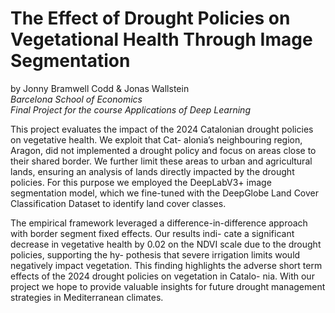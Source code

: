 # The Effect of Drought Policies on Vegetational Health Through Image Segmentation
by Jonny Bramwell Codd & Jonas Wallstein  
*Barcelona School of Economics*  
*Final Project for the course Applications of Deep Learning*

This project evaluates the impact of the 2024 Catalonian
drought policies on vegetative health. We exploit that Cat-
alonia’s neighbouring region, Aragon, did not implemented a
drought policy and focus on areas close to their shared border.
We further limit these areas to urban and agricultural lands,
ensuring an analysis of lands directly impacted by the drought
policies. For this purpose we employed the DeepLabV3+
image segmentation model, which we fine-tuned with the
DeepGlobe Land Cover Classification Dataset to identify land
cover classes.

The empirical framework leveraged a difference-in-difference
approach with border segment fixed effects. Our results indi-
cate a significant decrease in vegetative health by 0.02 on the
NDVI scale due to the drought policies, supporting the hy-
pothesis that severe irrigation limits would negatively impact
vegetation. This finding highlights the adverse short term
effects of the 2024 drought policies on vegetation in Catalo-
nia. With our project we hope to provide valuable insights
for future drought management strategies in Mediterranean
climates.
